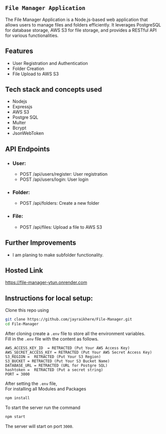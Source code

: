 ## `File Manager Application`

The File Manager Application is a Node.js-based web application that allows users to manage files and folders efficiently. It leverages PostgreSQL for database storage, AWS S3 for file storage, and provides a RESTful API for various functionalities.

## Features

- User Registration and Authentication
- Folder Creation
- File Upload to AWS S3


## Tech stack and concepts used
  - Nodejs
  - Expressjs
  - AWS S3
  - Postgre SQL
  - Multer
  - Bcrypt
  - JsonWebToken

## API Endpoints

- ### User:
    - POST /api/users/register: User registration
    - POST /api/users/login: User login
- ### Folder:
    - POST /api/folders: Create a new folder
- ### File:
    - POST /api/files: Upload a file to AWS S3

## Further Improvements
- I am planing to make subfolder functionality.

## Hosted Link 
https://file-manager-ytun.onrender.com

## Instructions for local setup:

Clone this repo using
```bash
git clone https://github.com/jayraikhere/File-Manager.git
cd File-Manager
```
After cloning create a <code>.env</code> file to store all the environment variables.
<br>Fill in the <code>.env</code> file with the content as follows.

```env
AWS_ACCESS_KEY_ID  = RETRACTED (Put Your AWS Access Key)
AWS_SECRET_ACCESS_KEY = RETRACTED (Put Your AWS Secret Access Key)
S3_REGION =  RETRACTED (Put Your S3 Region)
S3_BUCKET = RETRACTED (Put Your S3 Bucket Name)
DATABASE_URL = RETRACTED (URL for Postgre SQL)
hashtoken =  RETRACTED (Put a secret string)
PORT = 3000
```
After setting the <code>.env</code> file,
<br>For installing all Modules and Packages

```bash
npm install
```
To start the server run the command
```bash
npm start
```

The server will start on port `3000`.